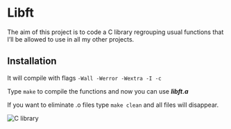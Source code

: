 
# Libft

The aim of this project is to code a C library regrouping usual functions that I’ll be allowed to use in all my other projects.

## Installation
It will compile with flags `-Wall -Werror -Wextra -I -c`


Type `make` to compile the functions and now you can use ***libft.a***
  
  If you want to eliminate .o files type `make clean` and all files will disappear.

![C library](https://nareshit.com/wp-content/uploads/2018/08/C-Programming-online-training-nareshit.jpg)
